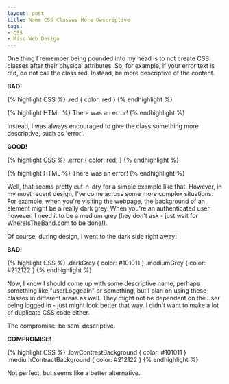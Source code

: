 ```yaml
---
layout: post
title: Name CSS Classes More Descriptive
tags:
- CSS
- Misc Web Design
---
```


One thing I remember being pounded into my head is to not create CSS classes after their physical attributes.  So, for example, if your error text is red, do not call the class red.  Instead, be more descriptive of the content.

**BAD!**

{% highlight CSS %}
.red { color: red }
{% endhighlight %}

{% highlight HTML %}
<span class="red">There was an error!</span>
{% endhighlight %}
    



Instead, I was always encouraged to give the class something more descriptive, such as 'error'.

**GOOD!**

    
{% highlight CSS %}
.error { color: red; }
{% endhighlight %}
    

{% highlight HTML %}
<span class="error">There was an error!</span>
{% endhighlight %}


Well, that seems pretty cut-n-dry for a simple example like that.  However, in my most recent design, I've come across some more complex situations.  For example, when you're visiting the webpage, the background of an element might be a really dark grey.  When you're an authenticated user, however, I need it to be a medium grey (hey don't ask - just wait for [WhereIsTheBand.com](http://www.whereistheband.com) to be done!).

Of course, during design, I went to the dark side right away:

**BAD!**

{% highlight CSS %}
.darkGrey { color: #101011 }
.mediumGrey { color: #212122 }
{% endhighlight %}
    

Now, I know I should come up with some descriptive name, perhaps something like "userLoggedIn" or something, but I plan on using these classes in different areas as well.  They might not be dependent on the user being logged in - just might look better that way.  I didn't want to make a lot of duplicate CSS code either.

The compromise: be semi descriptive.

**COMPROMISE!**

{% highlight CSS %}
.lowContrastBackground { color: #101011 }
.mediumContractBackground { color: #212122 }
{% endhighlight %}

Not perfect, but seems like a better alternative.
